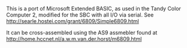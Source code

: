 This is a port of Microsoft Extended BASIC, as used in the Tandy
Color Computer 2, modified for the SBC with all I/O via serial.
See http://searle.hostei.com/grant/6809/Simple6809.html

It can be cross-assembled using the AS9 assmebler found at
http://home.hccnet.nl/a.w.m.van.der.horst/m6809.html
